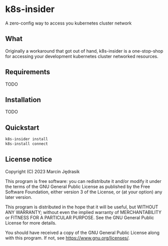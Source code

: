# k8s-insider
A zero-config way to access you kubernetes cluster network

## What
Originally a workaround that got out of hand, k8s-insider is a one-stop-shop for accessing your development kubernetes cluster networked resources.

## Requirements
TODO

## Installation
TODO

## Quickstart
```bash
k8s-insider install
k8s-install connect
```

## License notice
Copyright (C) 2023 Marcin Jędrasik

This program is free software: you can redistribute it and/or modify it under the terms of the GNU General Public License as published by the Free Software Foundation, either version 3 of the License, or (at your option) any later version.

This program is distributed in the hope that it will be useful, but WITHOUT ANY WARRANTY; without even the implied warranty of MERCHANTABILITY or FITNESS FOR A PARTICULAR PURPOSE. See the GNU General Public License for more details.

You should have received a copy of the GNU General Public License along with this program. If not, see <https://www.gnu.org/licenses/>. 